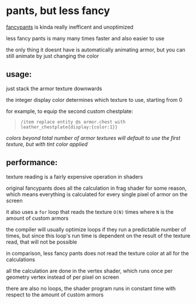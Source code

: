 # pants, but less fancy

[fancypants](https://github.com/Ancientkingg/fancyPants) is kinda really inefficent and unoptimized

less fancy pants is many many times faster and also easier to use

the only thing it doesnt have is automatically animating armor, but you can still animate by just changing the color

## usage:

just stack the armor texture downwards

the integer display color determines which texture to use, starting from 0

for example, to equip the second custom chestplate:

> `/item replace entity @s armor.chest with leather_chestplate{display:{color:1}}`

*colors beyond total number of armor textures will default to use the first texture, but with tint color applied*

## performance:

texture reading is a fairly expensive operation in shaders

original fancypants does all the calculation in frag shader for some reason, which means everything is calculated for every single pixel of armor on the screen

it also uses a `for` loop that reads the texture `O(N)` times where `N` is the amount of custom armors

the compiler will usually optimize loops if they run a predictable number of times, but since this loop's run time is dependent on the result of the texture read, that will not be possible

in comparison, less fancy pants does not read the texture color at all for the calculations

all the calculation are done in the vertex shader, which runs once per geometry vertex instead of per pixel on screen

there are also no loops, the shader program runs in constant time with respect to the amount of custom armors
